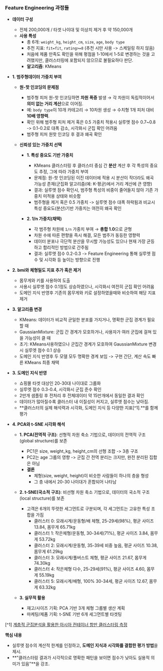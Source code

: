 ### **Feature Engineering 과정들**
- **데이터 구성**
    - 전체 200,000개 / 타겟 나이대 및 이상치 제거 후 약 150,000개
    - **사용 특성**
        - 총 6개: `weight_kg`, `height_cm`, `size`, `age`, `body type`  
        - 추천 지표: `fit=fit`, `rating>=8` (추천 시만 사용 -> 스케일링 하지 않음)
        - 처음에 제품 만족도 확인을 위해 평점을 1-10에서 1-5로 변경하는 것을 고려했지만, 클러스터링에 포함되지 않으므로 불필요하다 판단.
        - **알고리즘**: KMeans

- **1. 범주형데이터 가중치 부여**
     -  **원-핫 인코딩의 문제점**
        - 범주형 피처 원-핫 인코딩하면 **차원 폭증** 발생 → 각 차원이 독립적이어서 **의미 없는 거리 계산**으로 이어짐.
        - 예: `body type`이 10개 카테고리 → 10차원 생성 → 수치형 1개 피처 대비 **10배 영향력**.
        - 확인 위해 범주형 피처 제거 혹은 0.5 가중치 적용시 실루엣 점수 0.7~0.8 -> 0.1-0.2로 대폭 감소, 시각화시 군집 확인 어려움
        - 범주형 피처 원핫 인코딩 후 결과 왜곡 확인
        
     -  **신뢰성 있는 가중치 선택**
        - **1. 특성 중요도 기반 가중치**
            - KMeans 클러스터링 후 클러스터 중심 간 **분산** 계산 후 각 특성의 중요도 추정, 그에 따라 가중치 부여
            - 문제점: 원-핫 인코딩된 이진 데이터에 적용 시 분산이 작더라도 왜곡 가능성 존재(군집화 알고리즘(예: K-평균)에서 거리 계산에 큰 영향)
            - 결과: 실루엣 점수 확인시, 범주형 특성의 비중이 줄어들지 않아 기존 가중치 미적용 상태와 비슷함
            - 범주형을 제거 혹은 0.5 가중치 ->  실루엣 점수 대폭 하락됨과 비교시 특성 중요도(분산)기반 가중치는 여전히 왜곡 확인

        - **2. 1/n 가중치(채택)**
            - 각 범주형 차원에 `1/n` 가중치 부여 → **총합 1.0**으로 균형
            - 차원 수에 따른 편향을 즉시 해결, 모든 범주가 동등한 영향력
            - 데이터 분포나 극단적 분산을 무시할 가능성도 있으나 현재 가장 균등하고 합리적인 방법으로 간주됨
            - 결과: 실루엣 점수 0.2-0.3 -> Feature Engineering 통해 실루엣 점수 및 시각화 등 높이는 방향으로 진행
   
- **2. bmi와 체형밀도 지표 추가 혹은 제거**
    - 몸무게와 키를 사용하여 도출
    - 사용시 실루엣 점수 0.1정도 상승하였으나, 시각화시 여전히 군집 확인 어려움
    - 도메인 지식 반영후 기존의 몸무게와 키로 설정하였을때와 비슷하여 해당 지표 제거

- **3. 알고리즘 변경**
    - KMeans: 데이터가 비교적 균일한 분포를 가지거나, 명확한 군집 경계가 필요할 때
    - GaussianMixture: 군집 간 경계가 모호하거나, 사용자가 여러 군집에 걸쳐 있을 가능성이 클 때
    - 초기: KMeans사용하였으나 군집간 경계가 모호하여 GaussianMixture 변경시 실루엣 점수 0.1 상승
    - 도메인 지식 반영후 두 모델 모두 명확한 경계 보임 -> 구현 간단, 계산 속도 빠른 KMeans 최종 채택

- **3. 도메인 지식 반영**
    - 쇼핑몰 타겟 대상인 20-30대 나이대로 그룹화
    - 실루엣 점수 0.3-0.4, 시각화시 군집 준수 확인
    - 2만개 샘플링 후 전처리 후 전체데이터 약 15만개에서 동일한 결과 확인
    - 데이터가 많아질수록 클러스터 내 이질성이 커지고, 실루엣 점수는 낮아짐.
    - **클러스터의 실제 해석력과 시각화, 도메인 지식 등 다양한 지표[^1].**를 함께 평가
  

- **4. PCA와 t-SNE 시각화 해석**
    -  **1. PCA(전역적 구조)**: 선형적 차원 축소 기법으로, 데이터의 전역적 구조(global structure)를 보존
        - PC1은 size, weight_kg, height_cm의 선형 조합 -> 3층 구조
        - PC2는 age 그룹의 영향 -> 군집 간 전역 분리는 크지만, 완전 분리된 집합은 아님
        - **결론** 
            - 체형(size, weight, height)이 비슷한 사람들이 하나의 층을 형성
            - 그 층 내에서 20-30 나이대가 혼합되어 나타남
       
    -  **2. t-SNE(국소적 구조)**: 비선형 차원 축소 기법으로, 데이터의 국소적 구조(local structure)를 보존
        - 고객은 6개의 뚜렷한 세그먼트로 구분되며, 각 세그먼트는 고유한 특성 조합을 가짐
            - 클러스터 0: 모래시계/운동형/배 체형, 25-29세(98%), 평균 사이즈 13.84, 몸무게 65.71kg
            - 클러스터 1: 작은체형/운동형, 30-34세(71%), 평균 사이즈 3.84, 몸무게 53.72kg
            - 클러스터 2: 모래시계/운동형, 35-39세 비중 높음, 평균 사이즈 10.38, 몸무게 61.29kg
            - 클러스터 3: 모래시계/풀버스트 체형, 평균 사이즈 21.67, 몸무게 74.30kg
            - 클러스터 4: 작은체형 다수, 25-29세(91%), 평균 사이즈 4.60, 몸무게 55.19kg
            - 클러스터 5: 모래시계/배형, 100% 30-34세, 평균 사이즈 12.67, 몸무게 63.32kg
    
    -  **3. 실무적 활용**
        - 재고/사이즈 기획: PCA 기반 3개 체형 그룹별 생산 계획
        - 마케팅/제품 기획: t-SNE 기반 6개 세그먼트별 타겟팅


[^1] [계층적 군집분석을 활용한 아시아 컨테이너 항만 클러스터링 측정](http://kportea.or.kr/filedown/Treatise/2022/3.%20%5B%ED%95%AD%EB%A7%8C%EA%B2%BD%EC%A0%9C%2037%EA%B6%8C%201%ED%98%B8%5D%20%EA%B3%84%EC%B8%B5%EC%A0%81%20%EA%B5%B0%EC%A7%91%EB%B6%84%EC%84%9D(%EC%B5%9C%EB%8B%A8,%20%EC%B5%9C%EC%9E%A5,%20%ED%8F%89%EA%B7%A0,%20%EC%A4%91%EC%95%99%EC%97%B0%EA%B2%B0)%EB%B0%A9%EB%B2%95%EC%97%90%20%EC%9D%98%ED%95%9C%20%EC%95%84%EC%8B%9C%EC%95%84%20%EC%BB%A8%ED%85%8C%EC%9D%B4%EB%84%88%20%ED%95%AD%EB%A7%8C%EC%9D%98%20%ED%81%B4%EB%9F%AC%EC%8A%A4%ED%84%B0%EB%A7%81%20%EC%B8%A1%EC%A0%95%20%EB%B0%8F%20%EC%8B%A4_.pdf)
 
**핵심 내용**
- 실루엣 점수의 계산적 한계를 인정하고, **도메인 지식과 시각화를 결합한 평가 방법**을 제시.
- **"클러스터링 결과가 시각적으로 명확한 패턴을 보이면 점수가 낮아도 실용적 의미가 있음"**을 강조.
